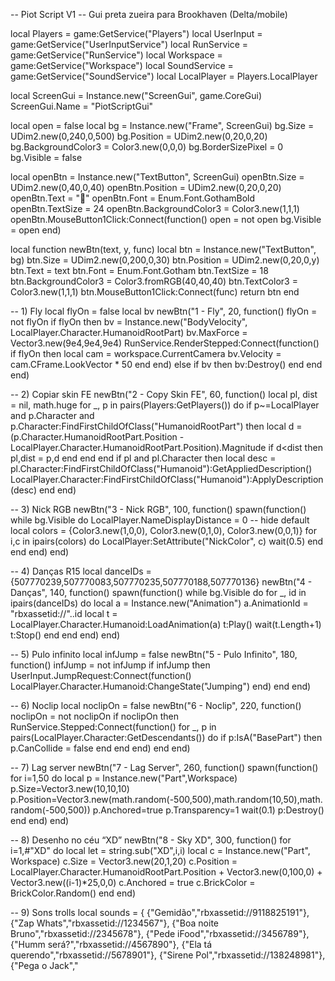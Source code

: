 -- Piot Script V1
-- Gui preta zueira para Brookhaven (Delta/mobile)

local Players = game:GetService("Players")
local UserInput = game:GetService("UserInputService")
local RunService = game:GetService("RunService")
local Workspace = game:GetService("Workspace")
local SoundService = game:GetService("SoundService")
local LocalPlayer = Players.LocalPlayer

local ScreenGui = Instance.new("ScreenGui", game.CoreGui)
ScreenGui.Name = "PiotScriptGui"

local open = false
local bg = Instance.new("Frame", ScreenGui)
bg.Size = UDim2.new(0,240,0,500)
bg.Position = UDim2.new(0,20,0,20)
bg.BackgroundColor3 = Color3.new(0,0,0)
bg.BorderSizePixel = 0
bg.Visible = false

local openBtn = Instance.new("TextButton", ScreenGui)
openBtn.Size = UDim2.new(0,40,0,40)
openBtn.Position = UDim2.new(0,20,0,20)
openBtn.Text = "📂"
openBtn.Font = Enum.Font.GothamBold
openBtn.TextSize = 24
openBtn.BackgroundColor3 = Color3.new(1,1,1)
openBtn.MouseButton1Click:Connect(function()
    open = not open
    bg.Visible = open
end)

local function newBtn(text, y, func)
    local btn = Instance.new("TextButton", bg)
    btn.Size = UDim2.new(0,200,0,30)
    btn.Position = UDim2.new(0,20,0,y)
    btn.Text = text
    btn.Font = Enum.Font.Gotham
    btn.TextSize = 18
    btn.BackgroundColor3 = Color3.fromRGB(40,40,40)
    btn.TextColor3 = Color3.new(1,1,1)
    btn.MouseButton1Click:Connect(func)
    return btn
end

-- 1) Fly
local flyOn = false
local bv
newBtn("1 - Fly", 20, function()
    flyOn = not flyOn
    if flyOn then
        bv = Instance.new("BodyVelocity", LocalPlayer.Character.HumanoidRootPart)
        bv.MaxForce = Vector3.new(9e4,9e4,9e4)
        RunService.RenderStepped:Connect(function()
            if flyOn then
                local cam = workspace.CurrentCamera
                bv.Velocity = cam.CFrame.LookVector * 50
            end
        end)
    else
        if bv then bv:Destroy() end
    end
end)

-- 2) Copiar skin FE
newBtn("2 - Copy Skin FE", 60, function()
    local pl, dist = nil, math.huge
    for _, p in pairs(Players:GetPlayers()) do
        if p~=LocalPlayer and p.Character and p.Character:FindFirstChildOfClass("HumanoidRootPart") then
            local d = (p.Character.HumanoidRootPart.Position - LocalPlayer.Character.HumanoidRootPart.Position).Magnitude
            if d<dist then pl,dist = p,d end
        end
    end
    if pl and pl.Character then
        local desc = pl.Character:FindFirstChildOfClass("Humanoid"):GetAppliedDescription()
        LocalPlayer.Character:FindFirstChildOfClass("Humanoid"):ApplyDescription(desc)
    end
end)

-- 3) Nick RGB
newBtn("3 - Nick RGB", 100, function()
    spawn(function()
        while bg.Visible do
            LocalPlayer.NameDisplayDistance = 0 -- hide default
            local colors = {Color3.new(1,0,0), Color3.new(0,1,0), Color3.new(0,0,1)}
            for i,c in ipairs(colors) do
                LocalPlayer:SetAttribute("NickColor", c)
                wait(0.5)
            end
        end
    end)
end)

-- 4) Danças R15
local danceIDs = {507770239,507770083,507770235,507770188,507770136}
newBtn("4 - Danças", 140, function()
    spawn(function()
        while bg.Visible do
            for _, id in ipairs(danceIDs) do
                local a = Instance.new("Animation")
                a.AnimationId = "rbxassetid://"..id
                local t = LocalPlayer.Character.Humanoid:LoadAnimation(a)
                t:Play()
                wait(t.Length+1)
                t:Stop()
            end
        end
    end)
end)

-- 5) Pulo infinito
local infJump = false
newBtn("5 - Pulo Infinito", 180, function()
    infJump = not infJump
    if infJump then
        UserInput.JumpRequest:Connect(function()
            LocalPlayer.Character.Humanoid:ChangeState("Jumping")
        end)
    end
end)

-- 6) Noclip
local noclipOn = false
newBtn("6 - Noclip", 220, function()
    noclipOn = not noclipOn
    if noclipOn then
        RunService.Stepped:Connect(function()
            for _, p in pairs(LocalPlayer.Character:GetDescendants()) do
                if p:IsA("BasePart") then
                    p.CanCollide = false
                end
            end
        end)
    end
end)

-- 7) Lag server
newBtn("7 - Lag Server", 260, function()
    spawn(function()
        for i=1,50 do
            local p = Instance.new("Part",Workspace)
            p.Size=Vector3.new(10,10,10)
            p.Position=Vector3.new(math.random(-500,500),math.random(10,50),math.random(-500,500))
            p.Anchored=true
            p.Transparency=1
            wait(0.1)
            p:Destroy()
        end
    end)
end)

-- 8) Desenho no céu “XD”
newBtn("8 - Sky XD", 300, function()
    for i=1,#"XD" do
        local let = string.sub("XD",i,i)
        local c = Instance.new("Part", Workspace)
        c.Size = Vector3.new(20,1,20)
        c.Position = LocalPlayer.Character.HumanoidRootPart.Position + Vector3.new(0,100,0) + Vector3.new((i-1)*25,0,0)
        c.Anchored = true
        c.BrickColor = BrickColor.Random()
    end
end)

-- 9) Sons trolls
local sounds = {
    {"Gemidão","rbxassetid://9118825191"},
    {"Zap Whats","rbxassetid://1234567"},
    {"Boa noite Bruno","rbxassetid://2345678"},
    {"Pede iFood","rbxassetid://3456789"},
    {"Humm será?","rbxassetid://4567890"},
    {"Ela tá querendo","rbxassetid://5678901"},
    {"Sirene Pol","rbxassetid://138248981"},
    {"Pega o Jack","
